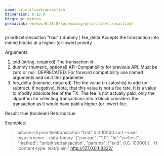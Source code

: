 ```yaml
---
name: prioritisetransaction
btcversion: 0.18.0
btcgroup: mining
permalink: en/doc/0.18.0/rpc/mining/prioritisetransaction/
---
```


prioritisetransaction "txid" ( dummy ) fee_delta
Accepts the transaction into mined blocks at a higher (or lower) priority

Arguments:
1. txid         (string, required) The transaction id.
2. dummy        (numeric, optional) API-Compatibility for previous API. Must be zero or null.
                DEPRECATED. For forward compatibility use named arguments and omit this parameter.
3. fee_delta    (numeric, required) The fee value (in satoshis) to add (or subtract, if negative).
                Note, that this value is not a fee rate. It is a value to modify absolute fee of the TX.
                The fee is not actually paid, only the algorithm for selecting transactions into a block
                considers the transaction as it would have paid a higher (or lower) fee.

Result:
true              (boolean) Returns true

Examples:
> bitcoin-cli prioritisetransaction "txid" 0.0 10000
> curl --user myusername --data-binary '{"jsonrpc": "1.0", "id":"curltest", "method": "prioritisetransaction", "params": ["txid", 0.0, 10000] }' -H 'content-type: text/plain;' http://127.0.0.1:8332/


